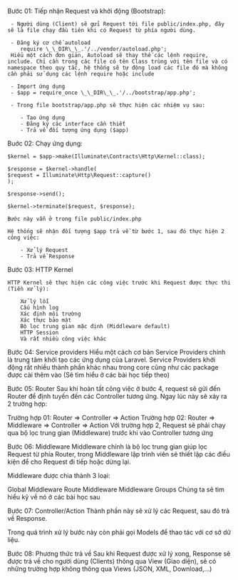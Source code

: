 Bước 01: Tiếp nhận Request và khởi động (Bootstrap):

     - Người dùng (Client) sẽ gửi Request tới file public/index.php, đây sẽ là file chạy đầu tiên khi có Request từ phía người dùng.

     - Đăng ký cơ chế autoload
        require \_\_DIR\_\_.'/../vendor/autoload.php';
     Hiểu một cách đơn giản, Autoload sẽ thay thế các lệnh require, include. Chỉ cần trong các file có tên Class trùng với tên file và có namespace theo quy tắc, hệ thống sẽ tự động load các file đó mà không cần phải sử dụng các lệnh require hoặc include

     - Import ứng dụng
     - $app = require_once \_\_DIR\_\_.'/../bootstrap/app.php';

     - Trong file bootstrap/app.php sẽ thực hiện các nhiệm vụ sau:

        - Tạo ứng dụng
        - Đăng ký các interface cần thiết
        - Trả về đối tượng ứng dụng ($app)

Buớc 02: Chạy ứng dụng:

    $kernel = $app->make(Illuminate\Contracts\Http\Kernel::class);

    $response = $kernel->handle(
    $request = Illuminate\Http\Request::capture()
    );

    $response->send();

    $kernel->terminate($request, $response);

    Bước này vẫn ở trong file public/index.php

    Hệ thống sẽ nhận đối tượng $app trả về từ bước 1, sau đó thực hiện 2 công việc:

        - Xử lý Request
        - Trả về Response

Bước 03: HTTP Kernel

    HTTP Kernel sẽ thực hiện các công việc trước khi Request được thực thi (Tiền xử lý):

        Xử lý lỗi
        Cấu hình log
        Xác định môi trường
        Xác thực bảo mật
        Bộ lọc trung gian mặc định (Middleware default)
        HTTP Session
        Và rất nhiều công việc khác

Bước 04: Service providers
Hiểu một cách cơ bản Service Providers chính là trung tâm khởi tạo các ứng dụng của Laravel. Service Providers khởi động rất nhiều thành phần khác nhau trong core cũng như các package được cài thêm vào (Sẽ tìm hiểu ở các bài học tiếp theo)

Bước 05: Router
Sau khi hoàn tất công việc ở bước 4, request sẽ gửi đến Router để định tuyến đến các Controller tương ứng. Ngay lúc này sẽ xảy ra 2 trường hợp:

Trường hợp 01: Router => Controller => Action
Trường hợp 02: Router => Middleware => Controller => Action
Với trường hợp 2, Request sẽ phải chạy qua bộ lọc trung gian (Middleware) trước khi vào Controller tương ứng

Bước 06: Middleware
Middleware chính là bộ lọc trung gian giúp lọc Request từ phía Router, trong Middleware lập trình viên sẽ thiết lập các điều kiện để cho Request đi tiếp hoặc dừng lại.

Middleware được chia thành 3 loại:

Global Middleware
Route Middleware
Middleware Groups
Chúng ta sẽ tìm hiểu kỹ về nó ở các bài học sau

Bước 07: Controller/Action
Thành phần này sẽ xử lý các Request, sau đó trả về Response.

Trong quá trình xử lý bước này còn phải gọi Models để thao tác với cơ sở dữ liệu.

Bước 08: Phương thức trả về
Sau khi Request được xử lý xong, Response sẽ được trả về cho người dùng (Clients) thông qua View (Giao diện), sẽ có những trường hợp không thông qua Views (JSON, XML, Download,…)
